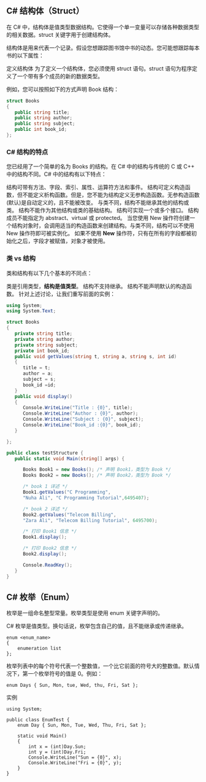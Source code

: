 ## C# 结构体（Struct）

在 C# 中，结构体是值类型数据结构。它使得一个单一变量可以存储各种数据类型的相关数据。struct 关键字用于创建结构体。

结构体是用来代表一个记录。假设您想跟踪图书馆中书的动态。您可能想跟踪每本书的以下属性：

定义结构体
为了定义一个结构体，您必须使用 struct 语句。struct 语句为程序定义了一个带有多个成员的新的数据类型。

例如，您可以按照如下的方式声明 Book 结构：

```cs
struct Books
{
   public string title;
   public string author;
   public string subject;
   public int book_id;
};
```

### C# 结构的特点

您已经用了一个简单的名为 Books 的结构。在 C# 中的结构与传统的 C 或 C++ 中的结构不同。C# 中的结构有以下特点：

结构可带有方法、字段、索引、属性、运算符方法和事件。
结构可定义构造函数，但不能定义析构函数。但是，您不能为结构定义无参构造函数。无参构造函数(默认)是自动定义的，且不能被改变。
与类不同，结构不能继承其他的结构或类。
结构不能作为其他结构或类的基础结构。
结构可实现一个或多个接口。
结构成员不能指定为 abstract、virtual 或 protected。
当您使用 New 操作符创建一个结构对象时，会调用适当的构造函数来创建结构。与类不同，结构可以不使用 New 操作符即可被实例化。
如果不使用 **New** 操作符，只有在所有的字段都被初始化之后，字段才被赋值，对象才被使用。

### 类 vs 结构

类和结构有以下几个基本的不同点：

类是引用类型，**结构是值类型**。
结构不支持继承。
结构不能声明默认的构造函数。
针对上述讨论，让我们重写前面的实例：

```cs
using System;
using System.Text;

struct Books
{
   private string title;
   private string author;
   private string subject;
   private int book_id;
   public void getValues(string t, string a, string s, int id)
   {
      title = t;
      author = a;
      subject = s;
      book_id =id;
   }
   public void display()
   {
      Console.WriteLine("Title : {0}", title);
      Console.WriteLine("Author : {0}", author);
      Console.WriteLine("Subject : {0}", subject);
      Console.WriteLine("Book_id :{0}", book_id);
   }

};

public class testStructure {
   public static void Main(string[] args) {

      Books Book1 = new Books(); /* 声明 Book1，类型为 Book */
      Books Book2 = new Books(); /* 声明 Book2，类型为 Book */

      /* book 1 详述 */
      Book1.getValues("C Programming",
      "Nuha Ali", "C Programming Tutorial",6495407);

      /* book 2 详述 */
      Book2.getValues("Telecom Billing",
      "Zara Ali", "Telecom Billing Tutorial", 6495700);

      /* 打印 Book1 信息 */
      Book1.display();

      /* 打印 Book2 信息 */
      Book2.display();

      Console.ReadKey();
   }
}
```

## C# 枚举（Enum）

枚举是一组命名整型常量。枚举类型是使用 enum 关键字声明的。

C# 枚举是值类型。换句话说，枚举包含自己的值，且不能继承或传递继承。

```
enum <enum_name>
{
    enumeration list
};
```

枚举列表中的每个符号代表一个整数值，一个比它前面的符号大的整数值。默认情况下，第一个枚举符号的值是 0。例如：

```
enum Days { Sun, Mon, tue, Wed, thu, Fri, Sat };
```

实例
```
using System;

public class EnumTest {
    enum Day { Sun, Mon, Tue, Wed, Thu, Fri, Sat };

    static void Main()
    {
        int x = (int)Day.Sun;
        int y = (int)Day.Fri;
        Console.WriteLine("Sun = {0}", x);
        Console.WriteLine("Fri = {0}", y);
    }
}
```
